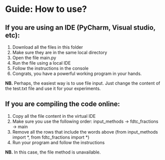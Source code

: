 # Guide: How to use?

## If you are using an IDE (PyCharm, Visual studio, etc):
1. Download all the files in this folder
2. Make sure they are in the same local directory
3. Open the file main.py
4. Run the file using a local IDE
5. Follow the instructions in the console
6. Congrats, you have a powerful working program in your hands.

**NB.** Perhaps, the easiest way is to use file input. Just change the content of the test.txt file and use it for your experiments.

## If you are compiling the code online:
1. Copy all the file content in the virtual IDE
2. Make sure you use the following order: input_methods -> fdtc_fractions -> main
3. Remove all the rows that include the words above (from input_methods import \*, from fdtc_fractions import \*)
4. Run your program and follow the instructions

**NB.** In this case, the file method is unavailable.
